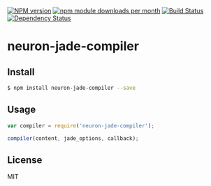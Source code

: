 [![NPM version](https://badge.fury.io/js/neuron-jade-compiler.svg)](http://badge.fury.io/js/neuron-jade-compiler)
[![npm module downloads per month](http://img.shields.io/npm/dm/neuron-jade-compiler.svg)](https://www.npmjs.org/package/neuron-jade-compiler)
[![Build Status](https://travis-ci.org/kaelzhang/neuron-jade-compiler.svg?branch=master)](https://travis-ci.org/kaelzhang/neuron-jade-compiler)
[![Dependency Status](https://david-dm.org/kaelzhang/neuron-jade-compiler.svg)](https://david-dm.org/kaelzhang/neuron-jade-compiler)

# neuron-jade-compiler

<!-- description -->

## Install

```sh
$ npm install neuron-jade-compiler --save
```

## Usage

```js
var compiler = require('neuron-jade-compiler');

compiler(content, jade_options, callback);
```

## License

MIT

